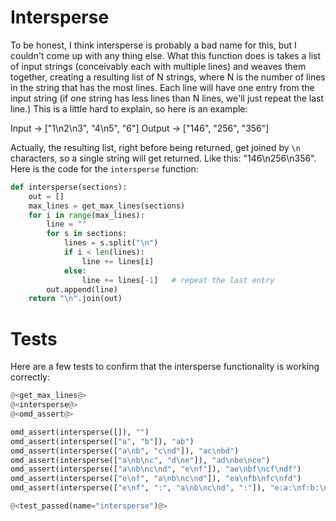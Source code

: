 # Intersperse

To be honest, I think intersperse is probably a bad name for this, but I couldn't come up with any thing else. What this function does is takes a list of input strings (conceivably each with multiple lines) and weaves them together, creating a resulting list of N strings, where N is the number of lines in the string that has the most lines. Each line will have one entry from the input string (if one string has less lines than N lines, we'll just repeat the last line.) This is a little hard to explain, so here is an example:

Input -> ["1\n2\n3", "4\n5", "6"]
Output -> ["146", "256", "356"]

Actually, the resulting list, right before being returned, get joined by `\n` characters, so a single string will get returned. Like this: "146\n256\n356". Here is the code for the `intersperse` function:

```python {name=intersperse}
def intersperse(sections):
    out = []
    max_lines = get_max_lines(sections)
    for i in range(max_lines):
        line = ""
        for s in sections:
            lines = s.split("\n")
            if i < len(lines):
                line += lines[i]
            else:
                line += lines[-1]   # repeat the last entry
        out.append(line)
    return "\n".join(out)
```

# Tests

Here are a few tests to confirm that the intersperse functionality is working correctly:


```python {name=intersperse_tests menu=true}
@<get_max_lines@>
@<intersperse@>
@<omd_assert@>

omd_assert(intersperse([]), "")
omd_assert(intersperse(["a", "b"]), "ab")
omd_assert(intersperse(["a\nb", "c\nd"]), "ac\nbd")
omd_assert(intersperse(["a\nb\nc", "d\ne"]), "ad\nbe\nce")
omd_assert(intersperse(["a\nb\nc\nd", "e\nf"]), "ae\nbf\ncf\ndf")
omd_assert(intersperse(["e\nf", "a\nb\nc\nd"]), "ea\nfb\nfc\nfd")
omd_assert(intersperse(["e\nf", ":", "a\nb\nc\nd", ":"]), "e:a:\nf:b:\nf:c:\nf:d:")

@<test_passed(name="intersperse")@>
```

